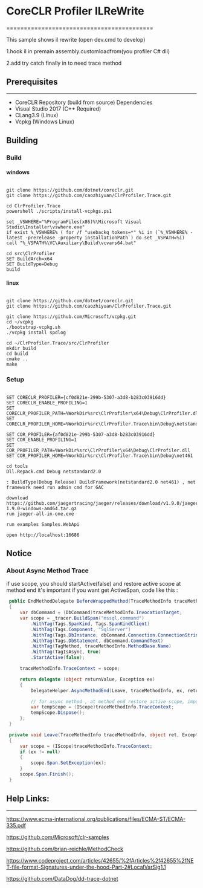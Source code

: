# CoreCLR Profiler ILReWrite
==========================================

This sample shows il rewrite (open dev.cmd to develop)

1.hook il in premain assembly.customloadfrom(you profiler C# dll)

2.add try catch finally in to need trace method

## Prerequisites
-------------

* CoreCLR Repository (build from source) Dependencies
* Visual Studio 2017 (C++ Required) 
* CLang3.9 (Linux)
* Vcpkg (Windows Linux)

Building
-------------------------

### Build

#### windows 

```batch

git clone https://github.com/dotnet/coreclr.git
git clone https://github.com/caozhiyuan/ClrProfiler.Trace.git

cd ClrProfiler.Trace
powershell ./scripts/install-vcpkgs.ps1

set _VSWHERE="%ProgramFiles(x86)%\Microsoft Visual Studio\Installer\vswhere.exe"
if exist %_VSWHERE% ( for /f "usebackq tokens=*" %i in (`%_VSWHERE% -latest -prerelease -property installationPath`) do set _VSPATH=%i)
call "%_VSPATH%\VC\Auxiliary\Build\vcvars64.bat" 

cd src\ClrProfiler
SET BuildArch=x64
SET BuildType=Debug
build
```

#### linux

```batch

git clone https://github.com/dotnet/coreclr.git
git clone https://github.com/caozhiyuan/ClrProfiler.Trace.git

git clone https://github.com/Microsoft/vcpkg.git
cd ~/vcpkg
./bootstrap-vcpkg.sh
./vcpkg install spdlog

cd ~/ClrProfiler.Trace/src/ClrProfiler
mkdir build
cd build 
cmake ..
make

```

### Setup

```batch

SET CORECLR_PROFILER={cf0d821e-299b-5307-a3d8-b283c03916dd}
SET CORECLR_ENABLE_PROFILING=1
SET CORECLR_PROFILER_PATH=%WorkDir%src\ClrProfiler\x64\Debug\ClrProfiler.dll
SET CORECLR_PROFILER_HOME=%WorkDir%src\ClrProfiler.Trace\bin\Debug\netstandard2.0

SET COR_PROFILER={af0d821e-299b-5307-a3d8-b283c03916dd}
SET COR_ENABLE_PROFILING=1
SET COR_PROFILER_PATH=%WorkDir%src\ClrProfiler\x64\Debug\ClrProfiler.dll
SET COR_PROFILER_HOME=%WorkDir%src\ClrProfiler.Trace\bin\Debug\net461

cd tools
Dll.Repack.cmd Debug netstandard2.0

: BuildType(Debug Release) BuildFramework(netstandard2.0 net461) , net framework need run admin cmd for GAC

download https://github.com/jaegertracing/jaeger/releases/download/v1.9.0/jaeger-1.9.0-windows-amd64.tar.gz
run jaeger-all-in-one.exe

run examples Samples.WebApi

open http://localhost:16686

```

## Notice

### About Async Method Trace

if use scope, you should startActive(false) and restore active scope at method end
it's important if you want get ActiveSpan, code like this :

``` C#
 public EndMethodDelegate BeforeWrappedMethod(TraceMethodInfo traceMethodInfo)
 {
     var dbCommand = (DbCommand)traceMethodInfo.InvocationTarget;
     var scope = _tracer.BuildSpan("mssql.command")
         .WithTag(Tags.SpanKind, Tags.SpanKindClient)
         .WithTag(Tags.Component, "SqlServer")
         .WithTag(Tags.DbInstance, dbCommand.Connection.ConnectionString)
         .WithTag(Tags.DbStatement, dbCommand.CommandText)
         .WithTag(TagMethod, traceMethodInfo.MethodBase.Name)
         .WithTag(TagIsAsync, true)
         .StartActive(false);

     traceMethodInfo.TraceContext = scope;

     return delegate (object returnValue, Exception ex)
     {
         DelegateHelper.AsyncMethodEnd(Leave, traceMethodInfo, ex, returnValue);

         // for async method , at method end restore active scope, important
         var tempScope = (IScope)traceMethodInfo.TraceContext;
         tempScope.Dispose();
     };
 }

 private void Leave(TraceMethodInfo traceMethodInfo, object ret, Exception ex)
 {
     var scope = (IScope)traceMethodInfo.TraceContext;
     if (ex != null)
     {
         scope.Span.SetException(ex);
     }
     scope.Span.Finish();
 }
```

## Help Links:
-------------

https://www.ecma-international.org/publications/files/ECMA-ST/ECMA-335.pdf

https://github.com/Microsoft/clr-samples

https://github.com/brian-reichle/MethodCheck

https://www.codeproject.com/articles/42655/%2fArticles%2f42655%2fNET-file-format-Signatures-under-the-hood-Part-2#LocalVarSig1.1

https://github.com/DataDog/dd-trace-dotnet
